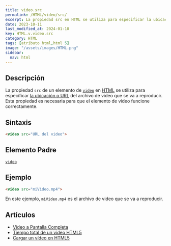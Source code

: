 ```yaml
---
title: video.src
permalink: /HTML/video/src/
excerpt: La propiedad src en HTML se utiliza para especificar la ubicación del archivo de video a reproducir.
date: 2023-10-11
last_modified_at: 2024-01-10
key: HTML.v.video.src
category: HTML
tags: [atributo html,html 5]
image: "/assets/images/HTML.png"
sidebar:
  nav: html
---
```


## Descripción


La propiedad `src` de un elemento de [`video`](https://www.w3api.com/HTML/video/) en [HTML](https://www.manualweb.net/html5/) se utiliza para especificar [la ubicación o URL](https://www.ayudaenlaweb.com/internet-basico/que-es-la-url/) del archivo de video que se va a reproducir. Esta propiedad es necesaria para que el elemento de video funcione correctamente.


## Sintaxis


```html
<video src="URL del video">

```


## Elemento Padre


[`video`](https://www.w3api.com/HTML/video/)


## Ejemplo


```html
<video src="miVideo.mp4">

```


En este ejemplo, `miVideo.mp4` es el archivo de video que se va a reproducir.


## Artículos

- [Vídeo a Pantalla Completa](https://lineadecodigo.com/html5/video-a-pantalla-completa/)
- [Tiempo total de un vídeo HTML5](https://lineadecodigo.com/html5/tiempo-total-de-un-video-html5/)
- [Cargar un vídeo en HTML5](https://lineadecodigo.com/html5/cargar-un-video-en-html5/)

